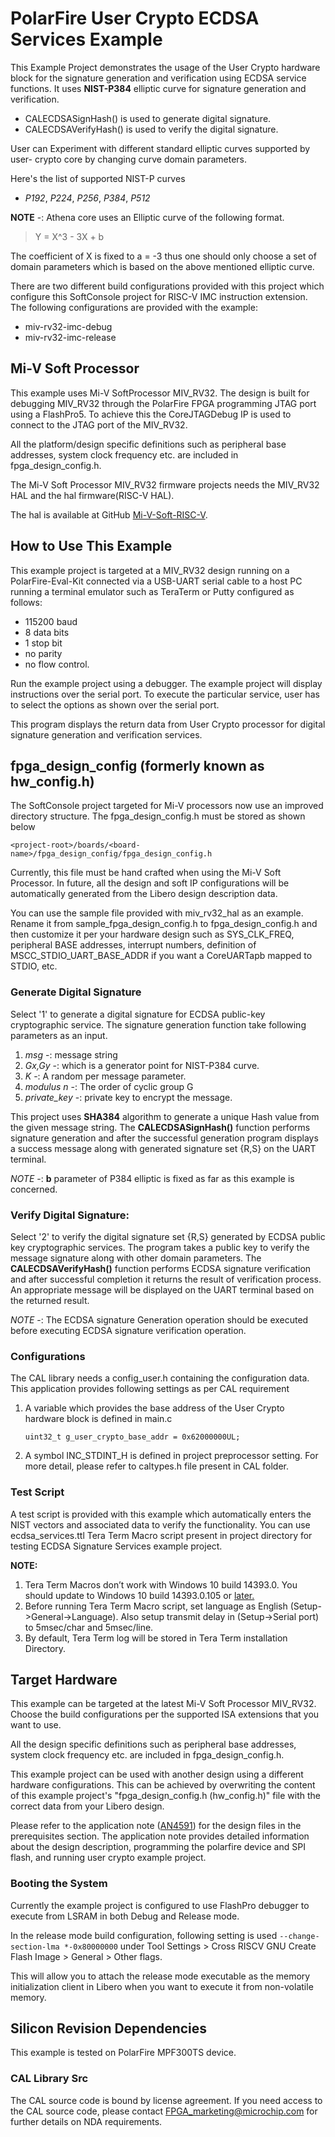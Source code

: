 
# PolarFire User Crypto ECDSA Services Example

This Example Project demonstrates the usage of the User Crypto hardware block for 
the signature generation and verification using ECDSA service functions. It uses
**NIST-P384** elliptic curve for signature generation and verification. 

 - CALECDSASignHash() is used to generate digital signature.
 - CALECDSAVerifyHash() is used to verify the digital signature.

User can Experiment with different standard elliptic curves supported by user-
crypto core by changing curve domain parameters.

Here's the list of supported NIST-P curves 
- *P192*, *P224*, *P256*, *P384*, *P512*

**NOTE** -: Athena core uses an Elliptic curve of the following format. 

> Y = X^3 - 3X + b  

The coefficient of X is fixed to a = -3 thus one should only choose a set of
domain parameters which is based on the above mentioned elliptic curve.

There are two different build configurations provided with this project which
configure this SoftConsole project for RISC-V IMC instruction extension. 
The following configurations are provided with the example:

  - miv-rv32-imc-debug
  - miv-rv32-imc-release

## Mi-V Soft Processor

This example uses Mi-V SoftProcessor MIV_RV32. The design is built for debugging
MIV_RV32 through the PolarFire FPGA programming JTAG port using a FlashPro5.
To achieve this the CoreJTAGDebug IP is used to connect to the JTAG port of the
MIV_RV32.

All the platform/design specific definitions such as peripheral base addresses,
system clock frequency etc. are included in fpga_design_config.h.

The Mi-V Soft Processor MIV_RV32 firmware projects needs the MIV_RV32 HAL and 
the hal firmware(RISC-V HAL).

The hal is available at GitHub [Mi-V-Soft-RISC-V](https://mi-v-ecosystem.github.io/redirects/platform).

## How to Use This Example

This example project is targeted at a MIV_RV32 design running on a PolarFire-Eval-Kit
connected via a USB-UART serial cable to a host PC running a terminal emulator
such as TeraTerm or Putty configured as follows:

 - 115200 baud
 - 8 data bits
 - 1 stop bit
 - no parity
 - no flow control.

Run the example project using a debugger. The example project will display
instructions over the serial port. To execute the particular service, user has
to select the options as shown over the serial port.

This program displays the return data from User Crypto processor for digital 
signature generation and verification services.

## fpga_design_config (formerly known as hw_config.h)

The SoftConsole project targeted for Mi-V processors now use an improved
directory structure. The fpga_design_config.h must be stored as shown below

`
    <project-root>/boards/<board-name>/fpga_design_config/fpga_design_config.h
`

Currently, this file must be hand crafted when using the Mi-V Soft Processor.
In future, all the design and soft IP configurations will be automatically
generated from the Libero design description data.

You can use the sample file provided with miv_rv32_hal as an example. Rename it
from sample_fpga_design_config.h to fpga_design_config.h and then customize it
per your hardware design such as SYS_CLK_FREQ, peripheral BASE addresses,
interrupt numbers, definition of MSCC_STDIO_UART_BASE_ADDR if you want a
CoreUARTapb mapped to STDIO, etc.

### Generate Digital Signature

Select '1' to generate a digital signature for ECDSA public-key cryptographic
service. The signature generation function take following parameters as an input. 
1. *msg* -: message string 
2. *Gx,Gy* -: which is a generator point for NIST-P384 curve. 
3. *K* -: A random per message parameter. 
4. *modulus n* -: The order of cyclic group G 
5. *private_key* -: private key to encrypt the message.

This project uses **SHA384** algorithm to generate a unique Hash value from the 
given message string. The **CALECDSASignHash()** function performs signature
generation and after the successful generation program displays a success
message along with generated signature set {R,S} on the UART terminal. 

*NOTE* -: **b** parameter of P384 elliptic is fixed as far as this example is concerned. 

### Verify Digital Signature:

Select '2' to verify the digital signature set {R,S} generated by ECDSA public
key cryptographic services. The program takes a public key to verify the message
signature along with other domain parameters. The **CALECDSAVerifyHash()**
function performs ECDSA signature verification and after successful completion
it returns the result of verification process. An appropriate message will be
displayed on the UART terminal based on the returned result. 

*NOTE* -: The ECDSA signature Generation operation should be executed before
executing ECDSA signature verification operation. 

### Configurations

The CAL library needs a config_user.h containing the configuration data.
This application provides following settings as per CAL requirement   
  1. A variable which provides the base address of the User Crypto hardware block
     is defined in main.c
     
     `uint32_t g_user_crypto_base_addr = 0x62000000UL;`
     
  2. A symbol INC_STDINT_H is defined in project preprocessor setting. 
     For more detail, please refer to caltypes.h file present in CAL folder.

### Test Script

A test script is provided with this example which automatically enters the NIST
vectors and associated data to verify the functionality. You can use 
ecdsa_services.ttl Tera Term Macro script present in project directory for 
testing ECDSA Signature Services example project.

**NOTE:**
1. Tera Term Macros don’t work with Windows 10 build 14393.0. You should update
   to Windows 10 build 14393.0.105 or [later.](https://osdn.net/ticket/browse.php?group_id=1412&tid=36526) 
2. Before running Tera Term Macro script, set language as English 
   (Setup->General->Language). Also setup transmit delay in (Setup->Serial port)
   to 5msec/char and 5msec/line.
3. By default, Tera Term log will be stored in Tera Term installation Directory.

## Target Hardware

This example can be targeted at the latest Mi-V Soft Processor MIV_RV32. Choose
the build configurations per the supported ISA extensions that you want to use.

All the design specific definitions such as peripheral base addresses, system
clock frequency etc. are included in fpga_design_config.h. 

This example project can be used with another design using a different hardware
configurations. This can be achieved by overwriting the content of this example
project's "fpga_design_config.h (hw_config.h)" file with the correct data from
your Libero design.

Please refer to the application note ([AN4591](https://www.microchip.com/en-us/application-notes/an4591))
for the design files in the prerequisites section. The application note provides
detailed information about the design description, programming the polarfire
device and SPI flash, and running user crypto example project.

### Booting the System

Currently the example project is configured to use FlashPro debugger to execute 
from LSRAM in both Debug and Release mode.

In the release mode build configuration, following setting is used
`--change-section-lma *-0x80000000` under
Tool Settings > Cross RISCV GNU Create Flash Image > General > Other flags. 

This will allow you to attach the release mode executable as the memory 
initialization client in Libero when you want to execute it from non-volatile
memory. 

## Silicon Revision Dependencies

This example is tested on PolarFire MPF300TS device.

### CAL Library Src

The CAL source code is bound by license agreement. If you need access to the CAL
source code, please contact FPGA_marketing@microchip.com for further details on
NDA requirements.